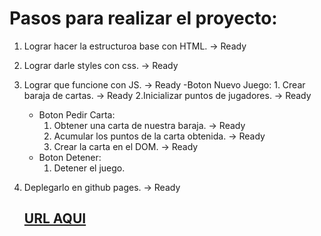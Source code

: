# Pasos para realizar el proyecto:

1. Lograr hacer la estructuroa base con HTML. -> Ready
2. Lograr darle styles con css. -> Ready
3. Lograr que funcione con JS. -> Ready
    -Boton Nuevo Juego:
        1. Crear baraja de cartas. -> Ready
        2.Inicializar puntos de jugadores. -> Ready
    - Boton Pedir Carta:
        1. Obtener una carta de nuestra baraja. -> Ready
        2. Acumular los puntos de la carta obtenida. -> Ready
        3. Crear la carta en el DOM. -> Ready
    - Boton Detener:
        1. Detener el juego.

4. Deplegarlo en github pages. -> Ready

    ## [URL AQUI](https://marcoantonio159.github.io/blackjack-bootcamp-krowdy/)
